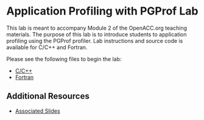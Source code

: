 Application Profiling with PGProf Lab
=====================================

This lab is meant to accompany Module 2 of the OpenACC.org teaching materials.
The purpose of this lab is to introduce students to application profiling using
the PGProf profiler. Lab instructions and source code is available for C/C++
and Fortran.

Please see the following files to begin the lab:

* [C/C++](English/C/README.md)
* [Fortran](English/Fortran/README.md)

Additional Resources
--------------------
* [Associated Slides](#)
